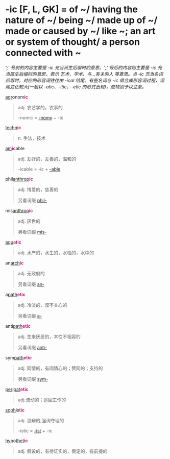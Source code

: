 # -ic [F, L, GK] = of ~/ having the nature of ~/ being ~/ made up of ~/ made or caused by ~/ like ~; an art or system of thought/ a person connected with ~

*';' 号前的内容主要是 -ic 充当派生后缀时的意思。';' 号后的内容则主要是 -ic 充当原生后缀时的意思，表示 艺术、学术、与...有关的人 等意思。当 -ic 充当名词后缀时，对应的形容词往往由 -ical 结尾。有些名词与 -ic 缀合成形容词过程，词尾变化较大(一般以 -atic、-itic、-etic 的形式出现)，应特别予以注意。*

[agr](_agr_.md)onom<b style="color: #C71585;">ic</b>
> adj. 农艺学的，农事的
>
> -nomic = [-nomy](-nomy.md) + -ic

[techn](_techn_.md)<b style="color: #C71585;">ic</b>
> n. 手法，技术

[am](_am_.md)<b style="color: #C71585;">ic</b>able
> adj. 友好的，友善的，温和的
>
> -icable = -ic + [-able](-able.md)

phil[anthrop](_anthrop_.md)<b style="color: #C71585;">ic</b>
> adj. 博爱的，慈善的
>
> 另看词缀 [phil-](phil-.md)

mis[anthrop](_anthrop_.md)<b style="color: #C71585;">ic</b>
> adj. 厌世的
>
> 另看词缀 [mis-](mis-.md)

[aqu](_aqu_.md)<b style="color: #C71585;">atic</b>
> adj. 水产的，水生的，水栖的，水中的

an[arch](_arch_.md)<b style="color: #C71585;">ic</b>
> adj. 无政府的
>
> 另看词缀 [an-](a-.2.md)

a[path](_pat_.2.md)<b style="color: #C71585;">etic</b>
> adj. 冷淡的，漠不关心的
>
> 另看词缀 [a-](a-.2.md)

anti[path](_pat_.2.md)<b style="color: #C71585;">etic</b>
> adj. 生来厌恶的，本性不相容的
>
> 另看词缀 [anti-](anti-.md)

sym[path](_pat_.2.md)<b style="color: #C71585;">etic</b>
> adj. 同情的，有同情心的；赞同的；支持的
>
> 另看词缀 [sym-](sym-.md)

[per](per-.md)i[pat](_pat_.1.md)<b style="color: #C71585;">etic</b>
> adj.流动的；巡回工作的

[soph](_soph_.md)ist<b style="color: #C71585;">ic</b>
> adj. 诡辩的,强词夺理的
>
> -istic = [-ist](-ist.md) + -ic

[hyp](hyp-.md)o[thet](_thet_.md)<b style="color: #C71585;">ic</b>
> adj. 假设的，有待证实的，假定的，有前提的